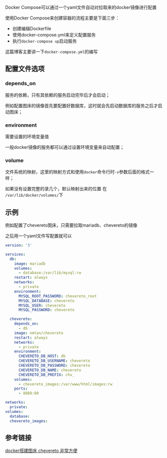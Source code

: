 Docker Compose可以通过一个yaml文件自动对拉取来的docker镜像进行配置

使用Docker Compose来创建容器的流程主要是下面三步：

- 创建编辑Dockerfile
- 使用docker-compose.yml来定义配置服务
- 执行`docker-compose up`启动服务

这篇博客主要讲一下`docker-compose.yml`的编写



## 配置文件选项

### depends_on

服务的依赖，只有其依赖的服务启动完毕后才会启动；

例如配置图床的镜像首先要配置好数据库，这时就会先启动数据库的服务之后才启动图床；



### environment

需要设置的环境变量值

一般docker镜像的服务都可以通过设置环境变量来自动配置；



### volume

文件系统的映射，这里的映射方式和使用`docker`命令行时`-v`参数后面的格式一样；

如果没有设置完整的录几个，默认映射出来的位置  在` /var/lib/docker/volumes/`下



## 示例

例如配置了chevereto图床，只需要拉取mariadb、chevereto的镜像

之后用一个yaml文件写配置就可以

```yaml
version: '3'

services:
  db:
    image: mariadb
    volumes:
      - database:/var/lib/mysql:rw
    restart: always
    networks:
      - private
    environment:
      MYSQL_ROOT_PASSWORD: chevereto_root
      MYSQL_DATABASE: chevereto
      MYSQL_USER: chevereto
      MYSQL_PASSWORD: chevereto

  chevereto:
    depends_on:
      - db
    image: nmtan/chevereto
    restart: always
    networks:
      - private
    environment:
      CHEVERETO_DB_HOST: db
      CHEVERETO_DB_USERNAME: chevereto
      CHEVERETO_DB_PASSWORD: chevereto
      CHEVERETO_DB_NAME: chevereto
      CHEVERETO_DB_PREFIX: chv_
    volumes:
      - chevereto_images:/var/www/html/images:rw
    ports:
      - 8888:80

networks:
  private:
volumes:
  database:
  chevereto_images:
```



## 参考链接

[docker搭建图床 chevereto 非常方便](https://www.cnblogs.com/changeCode/p/11592131.html)